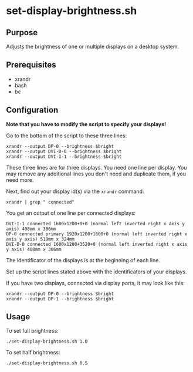 # set-display-brightness.sh

## Purpose

Adjusts the brightness of one or multiple displays on a desktop system.

## Prerequisites

- xrandr
- bash
- bc

## Configuration

**Note that you have to modify the script to specify your displays!**

Go to the bottom of the script to these three lines:

    xrandr --output DP-0 --brightness $bright
    xrandr --output DVI-D-0 --brightness $bright
    xrandr --output DVI-I-1 --brightness $bright

These three lines are for three displays. You need one line per display.
You may remove any additional lines you don't need and duplicate them, if you need more.

Next, find out your display id(s) via the `xrandr` command:

`xrandr | grep " connected"`

You get an output of one line per connected displays:

    DVI-I-1 connected 1600x1200+0+0 (normal left inverted right x axis y axis) 408mm x 306mm
    DP-0 connected primary 1920x1200+1600+0 (normal left inverted right x axis y axis) 519mm x 324mm
    DVI-D-0 connected 1600x1200+3520+0 (normal left inverted right x axis y axis) 408mm x 306mm

The identificator of the displays is at the beginning of each line.

Set up the script lines stated above with the identificators of your displays.

If you have two displays, connected via display ports, it may look like this:

    xrandr --output DP-0 --brightness $bright
    xrandr --output DP-1 --brightness $bright


## Usage

To set full brightness:

`./set-display-brightness.sh 1.0`

To set half brightness:

`./set-display-brightness.sh 0.5`


